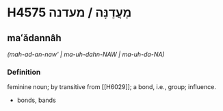 # H4575 מַעֲדַנָּה / מעדנה

## maʻădannâh

_(mah-ad-an-naw' | ma-uh-dahn-NAW | ma-uh-da-NA)_

### Definition

feminine noun; by transitive from [[H6029]]; a bond, i.e., group; influence.

- bonds, bands
